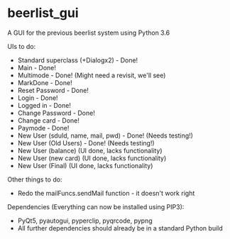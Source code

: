 # beerlist_gui
A GUI for the previous beerlist system using Python 3.6

UIs to do:
 - Standard superclass (+Dialogx2) - Done!
 - Main - Done!
 - Multimode - Done! (Might need a revisit, we'll see) 
 - MarkDone - Done!
 - Reset Password - Done!
 - Login - Done!
 - Logged in - Done!
 - Change Password - Done!
 - Change card - Done!
 - Paymode - Done!
 - New User (sduId, name, mail, pwd) - Done! (Needs testing!)
 - New User (Old Users) - Done! (Needs testing!)
 - New User (balance) (UI done, lacks functionality)
 - New User (new card) (UI done, lacks functionality)
 - New User (Final) (UI done, lacks functionality)
 
Other things to do:
 - Redo the mailFuncs.sendMail function - it doesn't work right

Dependencies (Everything can now be installed using PIP3): 
 - PyQt5, pyautogui, pyperclip, pyqrcode, pypng
 - All further dependencies should already be in a standard Python build
